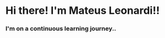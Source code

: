 # Hi there! I'm Mateus Leonardi!!
###  I'm on a continuous learning journey..
<!--
**Mateus/Mateus** is a ✨ _special_ ✨ repository because its `README.md` (this file) appears on your GitHub profile.

Here are some ideas to get you started:

- 🔭 I’m currently working on my own project
- 🌱 I’m currently learning  javascript, CSS,Html
- 👯 I’m looking to collaborate on SaaS projects and Iot is my favorite area
- 🤔 I’m looking for help with AI api tools
- 📫 How to reach me: mateushleonardi@gmail.com
- ⚡ Fun fact: Always up for technological challenges!
-->
